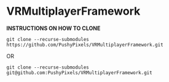 # VRMultiplayerFramework

**INSTRUCTIONS ON HOW TO CLONE**

`git clone --recurse-submodules https://github.com/PushyPixels/VRMultiplayerFramework.git`

OR

`git clone --recurse-submodules git@github.com:PushyPixels/VRMultiplayerFramework.git`
